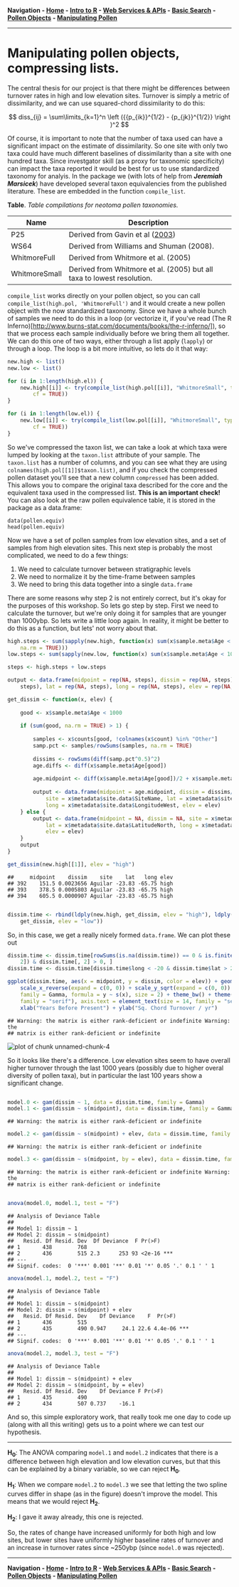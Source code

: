 **Navigation - [Home](https://github.com/SimonGoring/Neotoma-Workshop_Oct2013/blob/master/README.md) - [Intro to R](https://github.com/SimonGoring/Neotoma-Workshop_Oct2013/blob/master/IntroToR/IntroR_1.md) - [Web Services & APIs](https://github.com/SimonGoring/Neotoma-Workshop_Oct2013/blob/master/WebServices/WebServices.md) - [Basic Search](https://github.com/SimonGoring/Neotoma-Workshop_Oct2013/blob/master/BasicSearches/BasicSearches.md) - [Pollen Objects](https://github.com/SimonGoring/Neotoma-Workshop_Oct2013/blob/master/PollenObjects.md) - [Manipulating Pollen](https://github.com/SimonGoring/Neotoma-Workshop_Oct2013/blob/master/ManipulatingPollen.md)**

-----------------------------------




Manipulating pollen objects, compressing lists.
========================================================

The central thesis for our project is that there might be differences between turnover rates in high and low elevation sites.  Turnover is simply a metric of dissimilarity, and we can use squared-chord dissimilarity to do this:

$$ diss_{ij} = \sum\limits_{k=1}^n \left ({{p_{ik}}^{1/2} - {p_{jk}}^{1/2}}  \right )^2 $$

Of course, it is important to note that the number of taxa used can have a significant impact on the estimate of dissimilarity.  So one site with only two taxa could have much different baselines of dissimilarity than a site with one hundred taxa.  Since investgator skill (as a proxy for taxonomic specificity) can impact the taxa reported it would be best for us to use standardized taxonomy for analyis.  In the package we (with lots of help from _**Jeremiah Marsicek**_) have developed several taxon equivalencies from the published literature.  These are embedded in the function `compile_list`.

**Table**. *Table compilations for neotoma pollen taxonomies.*

Name | Description
---- | -----------
P25  | Derived from Gavin et al ([2003](http://dx.doi.org/10.1016/S0033-5894(03)00088-7))
WS64 | Derived from Williams and Shuman (2008).
WhitmoreFull | Derived from Whitmore et al. (2005)
WhitmoreSmall | Derived from Whitmore et al. (2005) but all taxa to lowest resolution.

`compile_list` works directly on your pollen object, so you can call `compile_list(high.pol, 'WhitmoreFull')` and it would create a new pollen object with the now standardized taxonomy.  Since we have a whole bunch of samples we need to do this in a loop (or vectorize it, if you've read (The R Inferno)[http://www.burns-stat.com/documents/books/the-r-inferno/]), so that we process each sample individually before we bring them all together.  We can do this one of two ways, either through a list apply (`lapply`) or through a loop.  The loop is a bit more intuitive, so lets do it that way:


```r
new.high <- list()
new.low <- list()

for (i in 1:length(high.el)) {
    new.high[[i]] <- try(compile_list(high.pol[[i]], "WhitmoreSmall", type = TRUE, 
        cf = TRUE))
}

for (i in 1:length(low.el)) {
    new.low[[i]] <- try(compile_list(low.pol[[i]], "WhitmoreSmall", type = TRUE, 
        cf = TRUE))
}
```


So we've compressed the taxon list, we can take a look at which taxa were lumped by looking at the `taxon.list` attribute of your sample.  The `taxon.list` has a number of columns, and you can see what they are using `colnames(high.pol[[1]]$taxon.list)`, and if you check the compressed pollen dataset you'll see that a new column `compressed` has been added.  This allows you to compare the original taxa described for the core and the equivalent taxa used in the compressed list.  **This is an important check!**  You can also look at the raw pollen equivalence table, it is stored in the package as a data.frame:

```
data(pollen.equiv)
head(pollen.equiv)
```

Now we have a set of pollen samples from low elevation sites, and a set of samples from high elevation sites.  This next step is probably the most complicated, we need to do a few things:

1.  We need to calculate turnover between stratigraphic levels
2.  We need to normalize it by the time-frame between samples
3.  We need to bring this data together into a single `data.frame`

There are some reasons why step 2 is not entirely correct, but it's okay for the purposes of this workshop.  So lets go step by step.  First we need to calculate the turnover, but we're only doing it for samples that are younger than 1000ybp.  So lets write a little loop again.  In reality, it might be better to do this as a function, but lets' not worry about that.


```r
high.steps <- sum(sapply(new.high, function(x) sum(x$sample.meta$Age < 1000, 
    na.rm = TRUE)))
low.steps <- sum(sapply(new.low, function(x) sum(x$sample.meta$Age < 1000, na.rm = TRUE)))

steps <- high.steps + low.steps

output <- data.frame(midpoint = rep(NA, steps), dissim = rep(NA, steps), site = rep(NA, 
    steps), lat = rep(NA, steps), long = rep(NA, steps), elev = rep(NA, steps))

get_dissim <- function(x, elev) {
    
    good <- x$sample.meta$Age < 1000
    
    if (sum(good, na.rm = TRUE) > 1) {
        
        samples <- x$counts[good, !colnames(x$count) %in% "Other"]
        samp.pct <- samples/rowSums(samples, na.rm = TRUE)
        
        dissims <- rowSums(diff(samp.pct^0.5)^2)
        age.diffs <- diff(x$sample.meta$Age[good])
        
        age.midpoint <- diff(x$sample.meta$Age[good])/2 + x$sample.meta$Age[good][-sum(good)]
        
        output <- data.frame(midpoint = age.midpoint, dissim = dissims/age.diffs, 
            site = x$metadata$site.data$SiteName, lat = x$metadata$site.data$LatitudeNorth, 
            long = x$metadata$site.data$LongitudeWest, elev = elev)
    } else {
        output <- data.frame(midpoint = NA, dissim = NA, site = x$metadata$site.data$SiteName, 
            lat = x$metadata$site.data$LatitudeNorth, long = x$metadata$site.data$LongitudeWest, 
            elev = elev)
    }
    output
}

get_dissim(new.high[[1]], elev = "high")
```

```
##     midpoint    dissim    site    lat   long elev
## 392    151.5 0.0023656 Aguilar -23.83 -65.75 high
## 393    378.5 0.0005803 Aguilar -23.83 -65.75 high
## 394    605.5 0.0000907 Aguilar -23.83 -65.75 high
```

```r

dissim.time <- rbind(ldply(new.high, get_dissim, elev = "high"), ldply(new.low, 
    get_dissim, elev = "low"))
```


So, in this case, we get a really nicely formed `data.frame`. We can plot these out


```r
dissim.time <- dissim.time[rowSums(is.na(dissim.time)) == 0 & is.finite(dissim.time[, 
    2]) & dissim.time[, 2] > 0, ]
dissim.time <- dissim.time[dissim.time$long < -20 & dissim.time$lat > 20, ]

ggplot(dissim.time, aes(x = midpoint, y = dissim, color = elev)) + geom_point() + 
    scale_x_reverse(expand = c(0, 0)) + scale_y_sqrt(expand = c(0, 0)) + geom_smooth(method = "gam", 
    family = Gamma, formula = y ~ s(x), size = 2) + theme_bw() + theme(text = element_text(size = 24, 
    family = "serif"), axis.text = element_text(size = 14, family = "serif")) + 
    xlab("Years Before Present") + ylab("Sq. Chord Turnover / yr")
```

```
## Warning: the matrix is either rank-deficient or indefinite Warning: the
## matrix is either rank-deficient or indefinite
```

![plot of chunk unnamed-chunk-4](figure/unnamed-chunk-4.png) 


So it looks like there's a difference.  Low elevation sites seem to have overall higher turnover through the last 1000 years (possibly due to higher overal diversity of pollen taxa), but in particular the last 100 years show a significant change.  


```r

model.0 <- gam(dissim ~ 1, data = dissim.time, family = Gamma)
model.1 <- gam(dissim ~ s(midpoint), data = dissim.time, family = Gamma)
```

```
## Warning: the matrix is either rank-deficient or indefinite
```

```r
model.2 <- gam(dissim ~ s(midpoint) + elev, data = dissim.time, family = Gamma)
```

```
## Warning: the matrix is either rank-deficient or indefinite
```

```r
model.3 <- gam(dissim ~ s(midpoint, by = elev), data = dissim.time, family = Gamma)
```

```
## Warning: the matrix is either rank-deficient or indefinite Warning: the
## matrix is either rank-deficient or indefinite
```

```r

anova(model.0, model.1, test = "F")
```

```
## Analysis of Deviance Table
## 
## Model 1: dissim ~ 1
## Model 2: dissim ~ s(midpoint)
##   Resid. Df Resid. Dev  Df Deviance  F Pr(>F)    
## 1       438        768                           
## 2       436        515 2.3      253 93 <2e-16 ***
## ---
## Signif. codes:  0 '***' 0.001 '**' 0.01 '*' 0.05 '.' 0.1 ' ' 1
```

```r
anova(model.1, model.2, test = "F")
```

```
## Analysis of Deviance Table
## 
## Model 1: dissim ~ s(midpoint)
## Model 2: dissim ~ s(midpoint) + elev
##   Resid. Df Resid. Dev    Df Deviance    F  Pr(>F)    
## 1       436        515                                
## 2       435        490 0.947     24.1 22.6 4.4e-06 ***
## ---
## Signif. codes:  0 '***' 0.001 '**' 0.01 '*' 0.05 '.' 0.1 ' ' 1
```

```r
anova(model.2, model.3, test = "F")
```

```
## Analysis of Deviance Table
## 
## Model 1: dissim ~ s(midpoint) + elev
## Model 2: dissim ~ s(midpoint, by = elev)
##   Resid. Df Resid. Dev    Df Deviance F Pr(>F)
## 1       435        490                        
## 2       434        507 0.737    -16.1
```


And so, this simple exploratory work, that really took me one day to code up (along with all this writing) gets us to a point where we can test our hypothesis.

--------

**H<sub>0</sub>**: The ANOVA comparing `model.1` and `model.2` indicates that there is a difference between high elevation and low elevation curves, but that this can be explained by a binary variable, so we can reject **H<sub>0</sub>**.

**H<sub>1</sub>**: When we compare `model.2` to `model.3` we see that letting the two spline curves differ in shape (as in the figure) doesn't improve the model.  This means that we would reject **H<sub>2</sub>**.  

**H<sub>2</sub>**:  I gave it away already, this one is rejected.

So, the rates of change have increased uniformly for both high and low sites, but lower sites have uniformly higher baseline rates of turnover and an increase in turnover rates since ~250ybp (since `model.0` was rejected).

-----------------

**Navigation - [Home](https://github.com/SimonGoring/Neotoma-Workshop_Oct2013/blob/master/README.md) - [Intro to R](https://github.com/SimonGoring/Neotoma-Workshop_Oct2013/blob/master/IntroToR/IntroR_1.md) - [Web Services & APIs](https://github.com/SimonGoring/Neotoma-Workshop_Oct2013/blob/master/WebServices/WebServices.md) - [Basic Search](https://github.com/SimonGoring/Neotoma-Workshop_Oct2013/blob/master/BasicSearches/BasicSearches.md) - [Pollen Objects](https://github.com/SimonGoring/Neotoma-Workshop_Oct2013/blob/master/PollenObjects/PollenObjects.md) - [Manipulating Pollen](https://github.com/SimonGoring/Neotoma-Workshop_Oct2013/blob/master/ManipulatingPollen/manipulating.pollen.md)**
